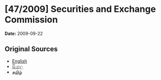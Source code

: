 # [47/2009] Securities and Exchange Commission

**Date:** 2009-09-22

## Original Sources

- [English](https://documents.gov.lk/view/acts/2009/9/47-2009_E.pdf)
- [සිංහල](https://documents.gov.lk/view/acts/2009/9/47-2009_S.pdf)
- [தமிழ்](https://documents.gov.lk/view/acts/2009/9/47-2009_T.pdf)
